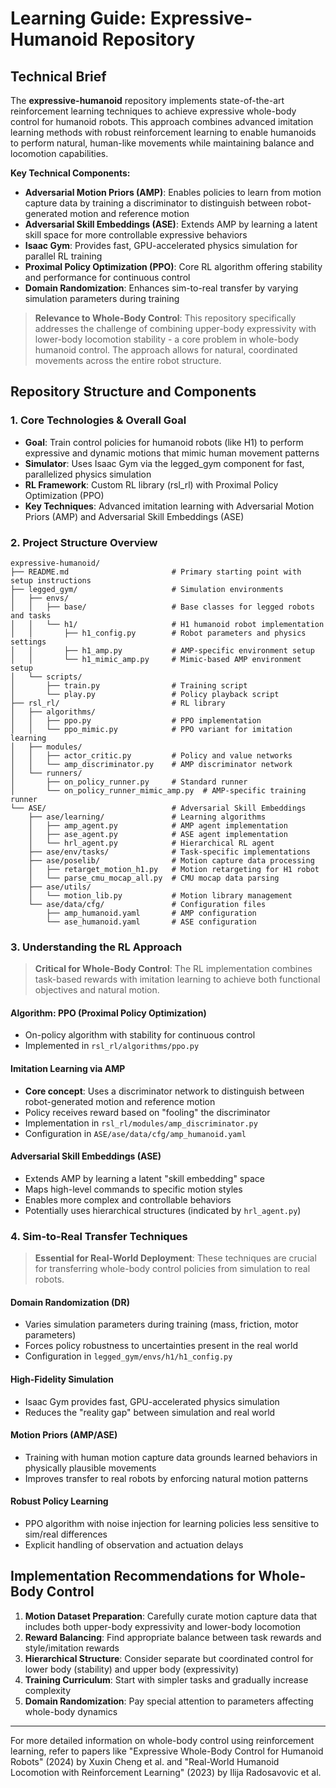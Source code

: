 
# Learning Guide: Expressive-Humanoid Repository

## Technical Brief

The **expressive-humanoid** repository implements state-of-the-art reinforcement learning techniques to achieve expressive whole-body control for humanoid robots. This approach combines advanced imitation learning methods with robust reinforcement learning to enable humanoids to perform natural, human-like movements while maintaining balance and locomotion capabilities.

**Key Technical Components:**
- **Adversarial Motion Priors (AMP)**: Enables policies to learn from motion capture data by training a discriminator to distinguish between robot-generated motion and reference motion
- **Adversarial Skill Embeddings (ASE)**: Extends AMP by learning a latent skill space for more controllable expressive behaviors
- **Isaac Gym**: Provides fast, GPU-accelerated physics simulation for parallel RL training
- **Proximal Policy Optimization (PPO)**: Core RL algorithm offering stability and performance for continuous control
- **Domain Randomization**: Enhances sim-to-real transfer by varying simulation parameters during training

> **Relevance to Whole-Body Control**: This repository specifically addresses the challenge of combining upper-body expressivity with lower-body locomotion stability - a core problem in whole-body humanoid control. The approach allows for natural, coordinated movements across the entire robot structure.

## Repository Structure and Components

### 1. Core Technologies & Overall Goal

- **Goal**: Train control policies for humanoid robots (like H1) to perform expressive and dynamic motions that mimic human movement patterns
- **Simulator**: Uses Isaac Gym via the legged_gym component for fast, parallelized physics simulation
- **RL Framework**: Custom RL library (rsl_rl) with Proximal Policy Optimization (PPO)
- **Key Techniques**: Advanced imitation learning with Adversarial Motion Priors (AMP) and Adversarial Skill Embeddings (ASE)

### 2. Project Structure Overview

```
expressive-humanoid/
├── README.md                       # Primary starting point with setup instructions
├── legged_gym/                     # Simulation environments
│   ├── envs/
│   │   ├── base/                   # Base classes for legged robots and tasks
│   │   └── h1/                     # H1 humanoid robot implementation
│   │       ├── h1_config.py        # Robot parameters and physics settings
│   │       ├── h1_amp.py           # AMP-specific environment setup
│   │       └── h1_mimic_amp.py     # Mimic-based AMP environment setup
│   └── scripts/
│       ├── train.py                # Training script
│       └── play.py                 # Policy playback script
├── rsl_rl/                         # RL library
│   ├── algorithms/
│   │   ├── ppo.py                  # PPO implementation
│   │   └── ppo_mimic.py            # PPO variant for imitation learning
│   ├── modules/
│   │   ├── actor_critic.py         # Policy and value networks
│   │   └── amp_discriminator.py    # AMP discriminator network
│   └── runners/
│       ├── on_policy_runner.py     # Standard runner
│       └── on_policy_runner_mimic_amp.py  # AMP-specific training runner
└── ASE/                            # Adversarial Skill Embeddings
    ├── ase/learning/               # Learning algorithms
    │   ├── amp_agent.py            # AMP agent implementation
    │   ├── ase_agent.py            # ASE agent implementation
    │   └── hrl_agent.py            # Hierarchical RL agent
    ├── ase/env/tasks/              # Task-specific implementations
    ├── ase/poselib/                # Motion capture data processing
    │   ├── retarget_motion_h1.py   # Motion retargeting for H1 robot
    │   └── parse_cmu_mocap_all.py  # CMU mocap data parsing
    ├── ase/utils/
    │   └── motion_lib.py           # Motion library management
    └── ase/data/cfg/               # Configuration files
        ├── amp_humanoid.yaml       # AMP configuration
        └── ase_humanoid.yaml       # ASE configuration
```

### 3. Understanding the RL Approach

> **Critical for Whole-Body Control**: The RL implementation combines task-based rewards with imitation learning to achieve both functional objectives and natural motion.

#### Algorithm: PPO (Proximal Policy Optimization)
- On-policy algorithm with stability for continuous control
- Implemented in `rsl_rl/algorithms/ppo.py`

#### Imitation Learning via AMP
- **Core concept**: Uses a discriminator network to distinguish between robot-generated motion and reference motion
- Policy receives reward based on "fooling" the discriminator
- Implementation in `rsl_rl/modules/amp_discriminator.py`
- Configuration in `ASE/ase/data/cfg/amp_humanoid.yaml`

#### Adversarial Skill Embeddings (ASE)
- Extends AMP by learning a latent "skill embedding" space
- Maps high-level commands to specific motion styles
- Enables more complex and controllable behaviors
- Potentially uses hierarchical structures (indicated by `hrl_agent.py`)

### 4. Sim-to-Real Transfer Techniques

> **Essential for Real-World Deployment**: These techniques are crucial for transferring whole-body control policies from simulation to real robots.

#### Domain Randomization (DR)
- Varies simulation parameters during training (mass, friction, motor parameters)
- Forces policy robustness to uncertainties present in the real world
- Configuration in `legged_gym/envs/h1/h1_config.py`

#### High-Fidelity Simulation
- Isaac Gym provides fast, GPU-accelerated physics simulation
- Reduces the "reality gap" between simulation and real world

#### Motion Priors (AMP/ASE)
- Training with human motion capture data grounds learned behaviors in physically plausible movements
- Improves transfer to real robots by enforcing natural motion patterns

#### Robust Policy Learning
- PPO algorithm with noise injection for learning policies less sensitive to sim/real differences
- Explicit handling of observation and actuation delays

## Implementation Recommendations for Whole-Body Control

1. **Motion Dataset Preparation**: Carefully curate motion capture data that includes both upper-body expressivity and lower-body locomotion
2. **Reward Balancing**: Find appropriate balance between task rewards and style/imitation rewards
3. **Hierarchical Structure**: Consider separate but coordinated control for lower body (stability) and upper body (expressivity)
4. **Training Curriculum**: Start with simpler tasks and gradually increase complexity
5. **Domain Randomization**: Pay special attention to parameters affecting whole-body dynamics

---

For more detailed information on whole-body control using reinforcement learning, refer to papers like "Expressive Whole-Body Control for Humanoid Robots" (2024) by Xuxin Cheng et al. and "Real-World Humanoid Locomotion with Reinforcement Learning" (2023) by Ilija Radosavovic et al.
